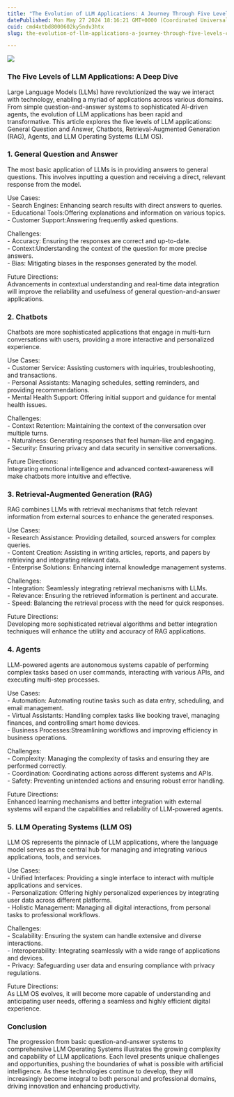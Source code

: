 ```yaml
---
title: "The Evolution of LLM Applications: A Journey Through Five Levels"
datePublished: Mon May 27 2024 18:16:21 GMT+0000 (Coordinated Universal Time)
cuid: cmd4xtbd8000602ky5ndv3htx
slug: the-evolution-of-llm-applications-a-journey-through-five-levels-cef610d2e938

---
```


![](https://cdn.hashnode.com/res/hashnode/image/upload/v1752608438879/edfa8854-68f1-4a1a-984d-55052b3b366b.png)

### The Five Levels of LLM Applications: A Deep Dive

Large Language Models (LLMs) have revolutionized the way we interact with technology, enabling a myriad of applications across various domains. From simple question-and-answer systems to sophisticated AI-driven agents, the evolution of LLM applications has been rapid and transformative. This article explores the five levels of LLM applications: General Question and Answer, Chatbots, Retrieval-Augmented Generation (RAG), Agents, and LLM Operating Systems (LLM OS).

### 1\. General Question and Answer

The most basic application of LLMs is in providing answers to general questions. This involves inputting a question and receiving a direct, relevant response from the model.

Use Cases:  
\- Search Engines: Enhancing search results with direct answers to queries.  
\- Educational Tools:Offering explanations and information on various topics.  
\- Customer Support:Answering frequently asked questions.

Challenges:  
\- Accuracy: Ensuring the responses are correct and up-to-date.  
\- Context:Understanding the context of the question for more precise answers.  
\- Bias: Mitigating biases in the responses generated by the model.

Future Directions:  
Advancements in contextual understanding and real-time data integration will improve the reliability and usefulness of general question-and-answer applications.

### 2\. Chatbots

Chatbots are more sophisticated applications that engage in multi-turn conversations with users, providing a more interactive and personalized experience.

Use Cases:  
\- Customer Service: Assisting customers with inquiries, troubleshooting, and transactions.  
\- Personal Assistants: Managing schedules, setting reminders, and providing recommendations.  
\- Mental Health Support: Offering initial support and guidance for mental health issues.

Challenges:  
\- Context Retention: Maintaining the context of the conversation over multiple turns.  
\- Naturalness: Generating responses that feel human-like and engaging.  
\- Security: Ensuring privacy and data security in sensitive conversations.

Future Directions:  
Integrating emotional intelligence and advanced context-awareness will make chatbots more intuitive and effective.

### 3\. Retrieval-Augmented Generation (RAG)

RAG combines LLMs with retrieval mechanisms that fetch relevant information from external sources to enhance the generated responses.

Use Cases:  
\- Research Assistance: Providing detailed, sourced answers for complex queries.  
\- Content Creation: Assisting in writing articles, reports, and papers by retrieving and integrating relevant data.  
\- Enterprise Solutions: Enhancing internal knowledge management systems.

Challenges:  
\- Integration: Seamlessly integrating retrieval mechanisms with LLMs.  
\- Relevance: Ensuring the retrieved information is pertinent and accurate.  
\- Speed: Balancing the retrieval process with the need for quick responses.

Future Directions:  
Developing more sophisticated retrieval algorithms and better integration techniques will enhance the utility and accuracy of RAG applications.

### 4\. Agents

LLM-powered agents are autonomous systems capable of performing complex tasks based on user commands, interacting with various APIs, and executing multi-step processes.

Use Cases:  
\- Automation: Automating routine tasks such as data entry, scheduling, and email management.  
\- Virtual Assistants: Handling complex tasks like booking travel, managing finances, and controlling smart home devices.  
\- Business Processes:Streamlining workflows and improving efficiency in business operations.

Challenges:  
\- Complexity: Managing the complexity of tasks and ensuring they are performed correctly.  
\- Coordination: Coordinating actions across different systems and APIs.  
\- Safety: Preventing unintended actions and ensuring robust error handling.

Future Directions:  
Enhanced learning mechanisms and better integration with external systems will expand the capabilities and reliability of LLM-powered agents.

### 5\. LLM Operating Systems (LLM OS)

LLM OS represents the pinnacle of LLM applications, where the language model serves as the central hub for managing and integrating various applications, tools, and services.

Use Cases:  
\- Unified Interfaces: Providing a single interface to interact with multiple applications and services.  
\- Personalization: Offering highly personalized experiences by integrating user data across different platforms.  
\- Holistic Management: Managing all digital interactions, from personal tasks to professional workflows.

Challenges:  
\- Scalability: Ensuring the system can handle extensive and diverse interactions.  
\- Interoperability: Integrating seamlessly with a wide range of applications and devices.  
\- Privacy: Safeguarding user data and ensuring compliance with privacy regulations.

Future Directions:  
As LLM OS evolves, it will become more capable of understanding and anticipating user needs, offering a seamless and highly efficient digital experience.

### Conclusion

The progression from basic question-and-answer systems to comprehensive LLM Operating Systems illustrates the growing complexity and capability of LLM applications. Each level presents unique challenges and opportunities, pushing the boundaries of what is possible with artificial intelligence. As these technologies continue to develop, they will increasingly become integral to both personal and professional domains, driving innovation and enhancing productivity.